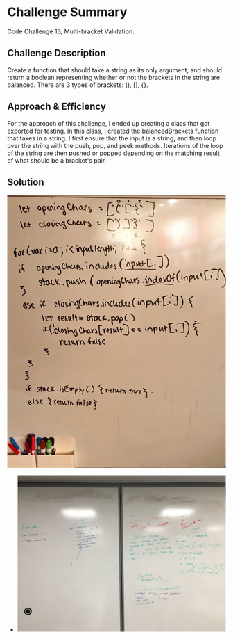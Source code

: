 # Challenge Summary
Code Challenge 13, Multi-bracket Validation.

## Challenge Description
Create a function that should take a string as its only argument, and should return a boolean representing whether or not the brackets in the string are balanced. There are 3 types of brackets: (), [], {}.

## Approach & Efficiency
For the approach of this challenge, I ended up creating a class that got exported for testing. In this class, I created the balancedBrackets function that takes in a string. I first ensure that the input is a string, and then loop over the string with the push, pop, and peek methods. Iterations of the loop of the string are then pushed or popped depending on the matching result of what should be a bracket's pair.

## Solution
![Code Challenge 13 Image](https://github.com/401-advanced-javascript-jonnygraybill/data-structures-and-algorithms/blob/master/assets/balanced-brackets-uml.jpg)

* ![alt text](https://github.com/401-advanced-javascript-jonnygraybill/data-structures-and-algorithms/blob/master/assets/kth-from-end.jpg)
